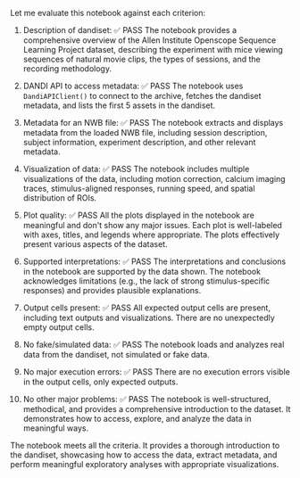 Let me evaluate this notebook against each criterion:

1. Description of dandiset: ✅ PASS
   The notebook provides a comprehensive overview of the Allen Institute Openscope Sequence Learning Project dataset, describing the experiment with mice viewing sequences of natural movie clips, the types of sessions, and the recording methodology.

2. DANDI API to access metadata: ✅ PASS
   The notebook uses `DandiAPIClient()` to connect to the archive, fetches the dandiset metadata, and lists the first 5 assets in the dandiset.

3. Metadata for an NWB file: ✅ PASS
   The notebook extracts and displays metadata from the loaded NWB file, including session description, subject information, experiment description, and other relevant metadata.

4. Visualization of data: ✅ PASS
   The notebook includes multiple visualizations of the data, including motion correction, calcium imaging traces, stimulus-aligned responses, running speed, and spatial distribution of ROIs.

5. Plot quality: ✅ PASS
   All the plots displayed in the notebook are meaningful and don't show any major issues. Each plot is well-labeled with axes, titles, and legends where appropriate. The plots effectively present various aspects of the dataset.

6. Supported interpretations: ✅ PASS
   The interpretations and conclusions in the notebook are supported by the data shown. The notebook acknowledges limitations (e.g., the lack of strong stimulus-specific responses) and provides plausible explanations.

7. Output cells present: ✅ PASS
   All expected output cells are present, including text outputs and visualizations. There are no unexpectedly empty output cells.

8. No fake/simulated data: ✅ PASS
   The notebook loads and analyzes real data from the dandiset, not simulated or fake data.

9. No major execution errors: ✅ PASS
   There are no execution errors visible in the output cells, only expected outputs.

10. No other major problems: ✅ PASS
    The notebook is well-structured, methodical, and provides a comprehensive introduction to the dataset. It demonstrates how to access, explore, and analyze the data in meaningful ways.

The notebook meets all the criteria. It provides a thorough introduction to the dandiset, showcasing how to access the data, extract metadata, and perform meaningful exploratory analyses with appropriate visualizations.